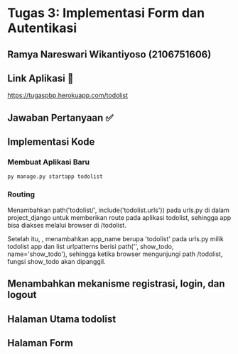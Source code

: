 # Tugas 3: Implementasi Form dan Autentikasi

## Ramya Nareswari Wikantiyoso (2106751606)

## Link Aplikasi 🔗
https://tugaspbp.herokuapp.com/todolist

## Jawaban Pertanyaan ✅


## Implementasi Kode

### Membuat Aplikasi Baru
`py manage.py startapp todolist`

### Routing
Menambahkan path('todolist/', include('todolist.urls')) pada urls.py di dalam project_django untuk memberikan route pada aplikasi todolist, sehingga app bisa diakses melalui browser di /todolist. 

Setelah itu, , menambahkan app_name berupa 'todolist' pada urls.py milik todolist app dan list urlpatterns berisi path('', show_todo, name='show_todo'), sehingga ketika browser mengunjungi path /todolist, fungsi show_todo akan dipanggil.

## Menambahkan mekanisme registrasi, login, dan logout

## Halaman Utama todolist

## Halaman Form